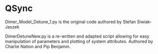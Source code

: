 # QSync

Dimer_Model_Detune_1.py is the original code authored by Stefan Siwiak-Jaszek

DimerDetuneNew.py is a re-written and adapted script allowing for easy manipulation of parameters and plotting of system attributes. Authored by Charlie Nation and Pip Benjamin.
